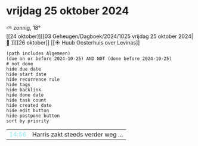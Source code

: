 # vrijdag 25 oktober 2024

⛅ zonnig, 18°<br>[[24 oktober]][[03 Geheugen/Dagboek/2024/1025 vrijdag 25 oktober 2024| 📓 ]][[26 oktober]]
[[☀️ Huub Oosterhuis over Levinas]]
```tasks
(path includes Algemeen)
(due on or before 2024-10-25) AND NOT (done before 2024-10-25)
# not done
hide due date
hide start date
hide recurrence rule
hide tags
hide backlink
hide done date
hide task count
hide created date
hide edit button
hide postpone button 
sort by priority 
```

|     |   |
| --- | ---  |
| <font color=#8be9f5>14:56 |  Harris zakt steeds verder weg ... |